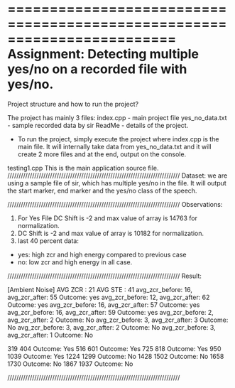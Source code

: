 ========================================================================
    Assignment: Detecting multiple yes/no on a recorded file with yes/no.
========================================================================

Project structure and how to run the project?

The project has mainly 3 files:
index.cpp - main project file
yes_no_data.txt - sample recorded data by sir
ReadMe - details of the project.

- To run the project, simply execute the project where index.cpp is the main file. It will internally take data
from yes_no_data.txt and it will create 2 more files and at the end, output on the console.

testing1.cpp
    This is the main application source file.
/////////////////////////////////////////////////////////////////////////////
Dataset:
we are using a sample file of sir, which has multiple yes/no in the file. It will output the
start marker, end marker and the yes/no class of the speech.


/////////////////////////////////////////////////////////////////////////////
Observations:

1. For Yes File DC Shift is -2 and max value of array is 14763 for normalization.
2. DC Shift is -2 and max value of array is 10182 for normalization.
3. last 40 percent data:
- yes: high zcr and high energy compared to previous case
- no: low zcr and high energy in all case.

/////////////////////////////////////////////////////////////////////////////
Result:

[Ambient Noise] AVG ZCR : 21 AVG STE : 41
avg_zcr_before: 16, avg_zcr_after: 55 Outcome: yes
avg_zcr_before: 12, avg_zcr_after: 62 Outcome: yes
avg_zcr_before: 16, avg_zcr_after: 57 Outcome: yes
avg_zcr_before: 16, avg_zcr_after: 59 Outcome: yes
avg_zcr_before: 2, avg_zcr_after: 2 Outcome: No
avg_zcr_before: 3, avg_zcr_after: 3 Outcome: No
avg_zcr_before: 3, avg_zcr_after: 2 Outcome: No
avg_zcr_before: 3, avg_zcr_after: 1 Outcome: No



319 404 Outcome: Yes
516 601 Outcome: Yes
725 818 Outcome: Yes
950 1039 Outcome: Yes
1224 1299 Outcome: No
1428 1502 Outcome: No
1658 1730 Outcome: No
1867 1937 Outcome: No

/////////////////////////////////////////////////////////////////////////////

